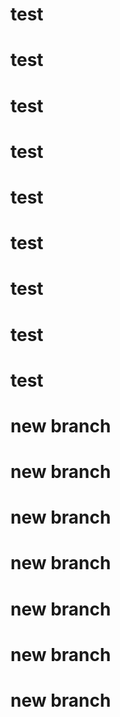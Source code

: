 # test
# test
# test
# test
# test
# test
# test
# test
# test
# new branch
# new branch
# new branch
# new branch
# new branch
# new branch
# new branch
